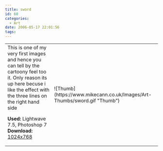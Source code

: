 ```yaml
---
title: sword
id: 60
categories:
  - Art
date: 2006-05-17 22:01:56
tags:
---
```


<table width="100%" cellspacing="0" cellpadding="0" border="0">
<tr>
<td>This is one of my very first images and hence you can tell by the cartoony feel too it. Only reason its up here becuse i like the effect with the three lines on the right hand side

<span style="font-weight: bold">Used:</span> Lightwave 7.5, Photoshop 7
<span style="font-weight: bold">Download:</span> [1024x768](https://www.mikecann.co.uk/Images/Art-Full/sword.jpg)</td>
<td>![Thumb](https://www.mikecann.co.uk/Images/Art-Thumbs/sword.gif "Thumb")</td>
</tr>
</table>